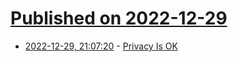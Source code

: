 # [Published on 2022-12-29](index.md)

* [2022-12-29, 21:07:20](https://news.ycombinator.com/item?id=34177930) - [Privacy Is OK](https://www.tbray.org/ongoing/When/202x/2022/12/29/Privacy-is-OK)
